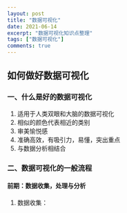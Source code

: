 ```yaml
---
layout: post
title: "数据可视化"
date: 2021-06-14
excerpt: "数据可视化知识点整理"
tags: ["数据可视化"]
comments: true
---
```

## 如何做好数据可视化
### 一、什么是好的数据可视化
1. 适用于人类双眼和大脑的数据可视化
2. 相似的颜色代表相近的类别
3. 审美愉悦感
4. 准确高效，有吸引力，易懂，突出重点
5. 与数据分析相结合

### 二、数据可视化的一般流程
#### 前期：数据收集，处理与分析
1. 数据收集：
